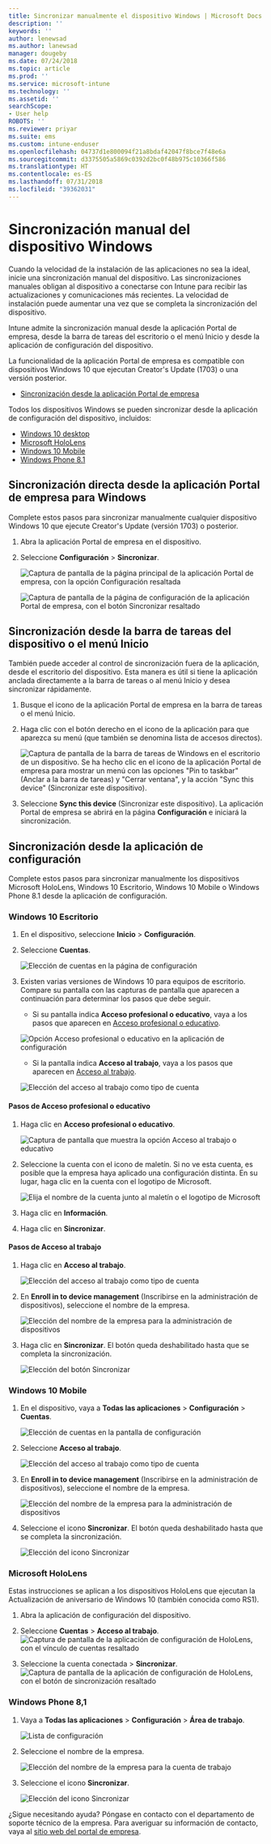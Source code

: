 ```yaml
---
title: Sincronizar manualmente el dispositivo Windows | Microsoft Docs
description: ''
keywords: ''
author: lenewsad
ms.author: lanewsad
manager: dougeby
ms.date: 07/24/2018
ms.topic: article
ms.prod: ''
ms.service: microsoft-intune
ms.technology: ''
ms.assetid: ''
searchScope:
- User help
ROBOTS: ''
ms.reviewer: priyar
ms.suite: ems
ms.custom: intune-enduser
ms.openlocfilehash: 04737d1e800094f21a8bdaf42047f8bce7f48e6a
ms.sourcegitcommit: d3375505a5869c0392d2bc0f48b975c10366f586
ms.translationtype: HT
ms.contentlocale: es-ES
ms.lasthandoff: 07/31/2018
ms.locfileid: "39362031"
---
```

# <a name="sync-your-windows-device-manually"></a>Sincronización manual del dispositivo Windows

Cuando la velocidad de la instalación de las aplicaciones no sea la ideal, inicie una sincronización manual del dispositivo. Las sincronizaciones manuales obligan al dispositivo a conectarse con Intune para recibir las actualizaciones y comunicaciones más recientes. La velocidad de instalación puede aumentar una vez que se completa la sincronización del dispositivo.

Intune admite la sincronización manual desde la aplicación Portal de empresa, desde la barra de tareas del escritorio o el menú Inicio y desde la aplicación de configuración del dispositivo. 

La funcionalidad de la aplicación Portal de empresa es compatible con dispositivos Windows 10 que ejecutan Creator's Update (1703) o una versión posterior. 
* [Sincronización desde la aplicación Portal de empresa](#Sync-from-Company-Portal-app-for-Windows)  

Todos los dispositivos Windows se pueden sincronizar desde la aplicación de configuración del dispositivo, incluidos:

* [Windows 10 desktop](#windows-10-desktop)  
* [Microsoft HoloLens](#microsoft-hololens)   
* [Windows 10 Mobile](#windows-10-mobile)  
* [Windows Phone 8.1](#windows-phone-81)    

## <a name="sync-directly-from-company-portal-app-for-windows"></a>Sincronización directa desde la aplicación Portal de empresa para Windows
Complete estos pasos para sincronizar manualmente cualquier dispositivo Windows 10 que ejecute Creator's Update (versión 1703) o posterior.

1.  Abra la aplicación Portal de empresa en el dispositivo.

2.  Seleccione **Configuración** > **Sincronizar**.

    ![Captura de pantalla de la página principal de la aplicación Portal de empresa, con la opción Configuración resaltada](./media/RS1_homePage_settings_04.png)  
    
    ![Captura de pantalla de la página de configuración de la aplicación Portal de empresa, con el botón Sincronizar resaltado](./media/RS1_settingspage_sync05.png)  

## <a name="sync-from-device-taskbar-or-start-menu"></a>Sincronización desde la barra de tareas del dispositivo o el menú Inicio   

También puede acceder al control de sincronización fuera de la aplicación, desde el escritorio del dispositivo. Esta manera es útil si tiene la aplicación anclada directamente a la barra de tareas o al menú Inicio y desea sincronizar rápidamente.  

1. Busque el icono de la aplicación Portal de empresa en la barra de tareas o el menú Inicio.  
2. Haga clic con el botón derecho en el icono de la aplicación para que aparezca su menú (que también se denomina lista de accesos directos).  

    ![Captura de pantalla de la barra de tareas de Windows en el escritorio de un dispositivo. Se ha hecho clic en el icono de la aplicación Portal de empresa para mostrar un menú con las opciones "Pin to taskbar" (Anclar a la barra de tareas) y "Cerrar ventana", y la acción "Sync this device" (Sincronizar este dispositivo).](./media/sync-device-from-start-menu-1807.png)  

3. Seleccione **Sync this device** (Sincronizar este dispositivo). La aplicación Portal de empresa se abrirá en la página **Configuración** e iniciará la sincronización.  

## <a name="sync-from-settings-app"></a>Sincronización desde la aplicación de configuración 
Complete estos pasos para sincronizar manualmente los dispositivos Microsoft HoloLens, Windows 10 Escritorio, Windows 10 Mobile o Windows Phone 8.1 desde la aplicación de configuración.  

### <a name="windows-10-desktop"></a>Windows 10 Escritorio
1. En el dispositivo, seleccione **Inicio** > **Configuración**.

2. Seleccione **Cuentas**.

    ![Elección de cuentas en la página de configuración](./media/win10pc-sync-2-settings-accounts.png)  

3. Existen varias versiones de Windows 10 para equipos de escritorio. Compare su pantalla con las capturas de pantalla que aparecen a continuación para determinar los pasos que debe seguir. 

    * Si su pantalla indica **Acceso profesional o educativo**, vaya a los pasos que aparecen en [Acceso profesional o educativo](#access-work-or-school).

    ![Opción Acceso profesional o educativo en la aplicación de configuración](./media/w10-enroll-rs1-connect-to-work-or-school.png)  

    * Si la pantalla indica **Acceso al trabajo**, vaya a los pasos que aparecen en [Acceso al trabajo](#work-access).  

    ![Elección del acceso al trabajo como tipo de cuenta](./media/win10pc-sync-3-work-access.png)

#### <a name="access-work-or-school-steps"></a>Pasos de Acceso profesional o educativo

1. Haga clic en **Acceso profesional o educativo**.

    ![Captura de pantalla que muestra la opción Acceso al trabajo o educativo](./media/w10-enroll-rs1-connect-to-work-or-school.png)  

2. Seleccione la cuenta con el icono de maletín. Si no ve esta cuenta, es posible que la empresa haya aplicado una configuración distinta. En su lugar, haga clic en la cuenta con el logotipo de Microsoft.

     ![Elija el nombre de la cuenta junto al maletín o el logotipo de Microsoft](./media/win10pc-rs1-sync-info-button.png)

3. Haga clic en **Información**. 

4. Haga clic en **Sincronizar**. 

#### <a name="work-access-steps"></a>Pasos de Acceso al trabajo

1.  Haga clic en **Acceso al trabajo**.

    ![Elección del acceso al trabajo como tipo de cuenta](./media/win10pc-sync-3-work-access.png)

2. En **Enroll in to device management** (Inscribirse en la administración de dispositivos), seleccione el nombre de la empresa.

    ![Elección del nombre de la empresa para la administración de dispositivos](./media/win10pc-sync-4-tap-com-name.png)

3. Haga clic en **Sincronizar**. El botón queda deshabilitado hasta que se completa la sincronización.

    ![Elección del botón Sincronizar](./media/win10pc-sync-5-tap-sync.png)  


### <a name="windows-10-mobile"></a>Windows 10 Mobile

   1. En el dispositivo, vaya a **Todas las aplicaciones** > **Configuración** > **Cuentas**.

       ![Elección de cuentas en la pantalla de configuración](./media/win10m-sync-1-settings-accounts.png)

   2. Seleccione **Acceso al trabajo**.

       ![Elección del acceso al trabajo como tipo de cuenta](./media/win10m-sync-2-work-access.png)

   3. En **Enroll in to device management** (Inscribirse en la administración de dispositivos), seleccione el nombre de la empresa.

       ![Elección del nombre de la empresa para la administración de dispositivos](./media/win10m-sync-3-tap-comp-name.png)

   4. Seleccione el icono **Sincronizar**. El botón queda deshabilitado hasta que se completa la sincronización.

       ![Elección del icono Sincronizar](./media/win10m-sync-4-tap-sync.png)  
### <a name="microsoft-hololens"></a>Microsoft HoloLens  
Estas instrucciones se aplican a los dispositivos HoloLens que ejecutan la Actualización de aniversario de Windows 10 (también conocida como RS1). 
1.  Abra la aplicación de configuración del dispositivo.  

2.  Seleccione **Cuentas** > **Acceso al trabajo**.  
    ![Captura de pantalla de la aplicación de configuración de HoloLens, con el vínculo de cuentas resaltado](./media/RS1_holoLens_SettingsRS1_Accounts_06.png)  

3.  Seleccione la cuenta conectada > **Sincronizar**. ![Captura de pantalla de la aplicación de configuración de HoloLens, con el botón de sincronización resaltado](./media/RS1_holoLens_SyncRS1_Sync_08.png)  

### <a name="windows-phone-81"></a>Windows Phone 8,1

1. Vaya a **Todas las aplicaciones** > **Configuración** > **Área de trabajo**.

    ![Lista de configuración](./media/wp81-1-sync-settings-workplace.png)

2. Seleccione el nombre de la empresa.

    ![Elección del nombre de la empresa para la cuenta de trabajo](./media/wp81-2-sync-tap-compname.png)

3. Seleccione el icono **Sincronizar**.

    ![Elección del icono Sincronizar](./media/wp81-3-sync-tap-sync-button.png)

¿Sigue necesitando ayuda? Póngase en contacto con el departamento de soporte técnico de la empresa. Para averiguar su información de contacto, vaya al [sitio web del portal de empresa](https://portal.manage.microsoft.com#HelpDeskDialog).
